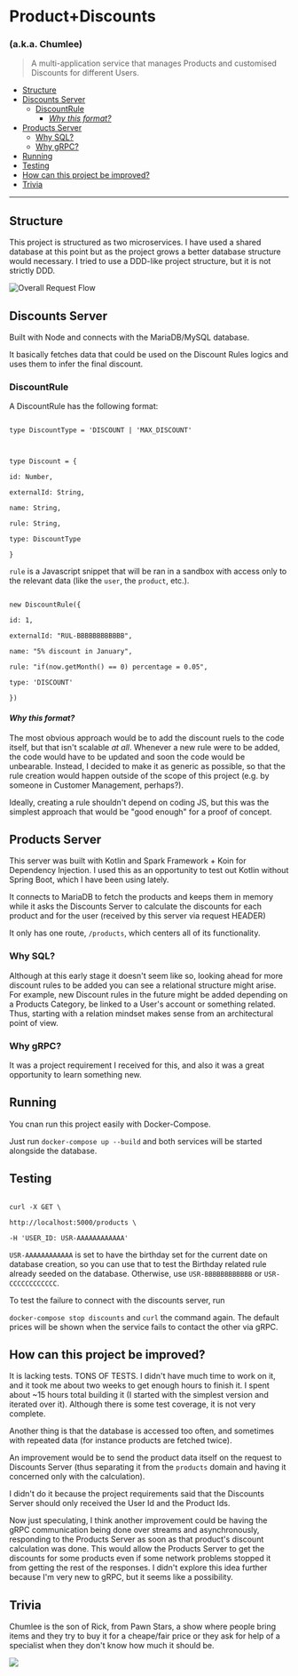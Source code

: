 # Product+Discounts

### (a.k.a. Chumlee)

> A multi-application service that manages Products and customised Discounts for different Users.

  * [Structure](#structure)
  * [Discounts Server](#discounts-server)
    + [DiscountRule](#discountrule)
      - [*Why this format?*](#-why-this-format--)
  * [Products Server](#products-server)
    + [Why SQL?](#why-sql-)
    + [Why gRPC?](#why-grpc-)
  * [Running](#running)
  * [Testing](#testing)
  * [How can this project be improved?](#how-can-this-project-be-improved-)
  * [Trivia](#trivia)

----------

## Structure

This project is structured as two microservices. I have used a shared database at this point but as the project grows a better database structure would necessary. I tried to use a DDD-like project structure, but it is not strictly DDD.

  

![Overall Request Flow ](https://i.imgur.com/bulZWEu.png)

  

## Discounts Server

Built with Node and connects with the MariaDB/MySQL database.

It basically fetches data that could be used on the Discount Rules logics and uses them to infer the final discount.

### DiscountRule

A DiscountRule has the following format:

```

type DiscountType = 'DISCOUNT | 'MAX_DISCOUNT'

  

type Discount = {

id: Number,

externalId: String,

name: String,

rule: String,

type: DiscountType

}

```

  

`rule` is a Javascript snippet that will be ran in a sandbox with access only to the relevant data (like the `user`, the `product`, etc.).

  

```

new DiscountRule({

id: 1,

externalId: "RUL-BBBBBBBBBBBB",

name: "5% discount in January",

rule: "if(now.getMonth() == 0) percentage = 0.05",

type: 'DISCOUNT'

})

```

#### *Why this format?*

The most obvious approach would be to add the discount ruels to the code itself, but that isn't scalable _at all_. Whenever a new rule were to be added, the code would have to be updated and soon the code would be unbearable. Instead, I decided to make it as generic as possible, so that the rule creation would happen outside of the scope of this project (e.g. by someone in Customer Management, perhaps?).

Ideally, creating a rule shouldn't depend on coding JS, but this was the simplest approach that would be "good enough" for a proof of concept.

  

## Products Server

This server was built with Kotlin and Spark Framework + Koin for Dependency Injection. I used this as an opportunity to test out Kotlin without Spring Boot, which I have been using lately.

It connects to MariaDB to fetch the products and keeps them in memory while it asks the Discounts Server to calculate the discounts for each product and for the user (received by this server via request HEADER)

It only has one route, `/products`, which centers all of its functionality.

  

### Why SQL?

Although at this early stage it doesn't seem like so, looking ahead for more discount rules to be added you can see a relational structure might arise. For example, new Discount rules in the future might be added depending on a Products Category, be linked to a User's account or something related. Thus, starting with a relation mindset makes sense from an architectural point of view.

  

### Why gRPC?

It was a project requirement I received for this, and also it was a great opportunity to learn something new.

  

## Running

You cnan run this project easily with Docker-Compose.

  

Just run `docker-compose up --build` and both services will be started alongside the database.

  

## Testing

```

curl -X GET \

http://localhost:5000/products \

-H 'USER_ID: USR-AAAAAAAAAAAA'

```

`USR-AAAAAAAAAAAA` is set to have the birthday set for the current date on database creation, so you can use that to test the Birthday related rule already seeded on the database. Otherwise, use `USR-BBBBBBBBBBBB` or `USR-CCCCCCCCCCCC`.

  

To test the failure to connect with the discounts server, run

`docker-compose stop discounts` and `curl` the command again. The default prices will be shown when the service fails to contact the other via gRPC.

  

## How can this project be improved?

It is lacking tests. TONS OF TESTS. I didn't have much time to work on it, and it took me about two weeks to get enough hours to finish it. I spent about ~15 hours total building it (I started with the simplest version and iterated over it). Although there is some test coverage, it is not very complete.

Another thing is that the database is accessed too often, and sometimes with repeated data (for instance products are fetched twice).

An improvement would be to send the product data itself on the request to Discounts Server (thus separating it from the `products` domain and having it concerned only with the calculation).

I didn't do it because the project requirements said that the Discounts Server should only received the User Id and the Product Ids.

  

Now just speculating, I think another improvement could be having the gRPC communication being done over streams and asynchronously, responding to the Products Server as soon as that product's discount calculation was done. This would allow the Products Server to get the discounts for some products even if some network problems stopped it from getting the rest of the responses. I didn't explore this idea further because I'm very new to gRPC, but it seems like a possibility.

  
  

## Trivia

Chumlee is the son of Rick, from Pawn Stars, a show where people bring items and they try to buy it for a cheape/fair price or they ask for help of a specialist when they don't know how much it should be.

![](https://i.imgur.com/dvA8rEa.jpg)
